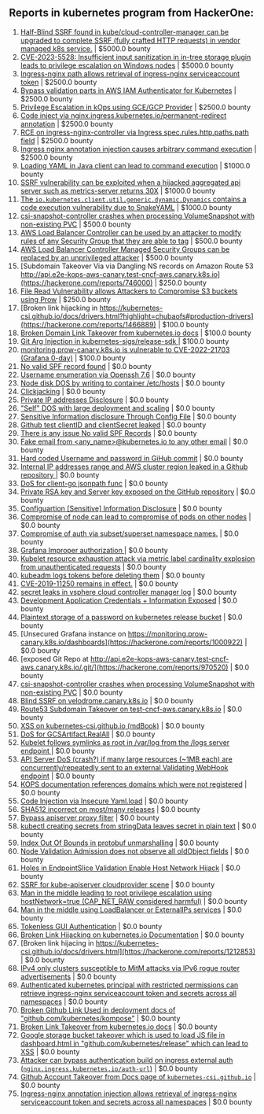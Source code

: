 ## Reports in kubernetes program from HackerOne:
1. [Half-Blind SSRF found in kube/cloud-controller-manager can be upgraded to complete SSRF (fully crafted HTTP requests) in vendor managed k8s service.](https://hackerone.com/reports/776017) | $5000.0 bounty
2. [CVE-2023-5528: Insufficient input sanitization in in-tree storage plugin leads to privilege escalation on Windows nodes](https://hackerone.com/reports/2231019) | $5000.0 bounty
3. [Ingress-nginx path allows retrieval of ingress-nginx serviceaccount token](https://hackerone.com/reports/1382919) | $2500.0 bounty
4. [Bypass validation parts in AWS IAM Authenticator for Kubernetes](https://hackerone.com/reports/1580493) | $2500.0 bounty
5. [Privilege Escalation in kOps using GCE/GCP Provider](https://hackerone.com/reports/1842829) | $2500.0 bounty
6. [Code inject via nginx.ingress.kubernetes.io/permanent-redirect annotation](https://hackerone.com/reports/2039464) | $2500.0 bounty
7. [RCE  on ingress-nginx-controller via Ingress spec.rules.http.paths.path field](https://hackerone.com/reports/1620702) | $2500.0 bounty
8. [Ingress nginx annotation injection causes arbitrary command execution](https://hackerone.com/reports/1728174) | $2500.0 bounty
9. [Loading YAML in Java client can lead to command execution](https://hackerone.com/reports/1167773) | $1000.0 bounty
10. [SSRF vulnerability can be exploited when a hijacked aggregated api server such as metrics-server returns 30X](https://hackerone.com/reports/1544133) | $1000.0 bounty
11. [The `io.kubernetes.client.util.generic.dynamic.Dynamics` contains a code execution vulnerability due to SnakeYAML](https://hackerone.com/reports/1807214) | $1000.0 bounty
12. [csi-snapshot-controller crashes when processing VolumeSnapshot with non-existing PVC](https://hackerone.com/reports/1032086) | $500.0 bounty
13. [AWS Load Balancer Controller can be used by an attacker to modify rules of any Security Group that they are able to tag](https://hackerone.com/reports/1238482) | $500.0 bounty
14. [AWS Load Balancer Controller Managed Security Groups can be replaced by an unprivileged attacker](https://hackerone.com/reports/1238017) | $500.0 bounty
15. [Subdomain Takeover Via via Dangling NS records on Amazon Route 53 http://api.e2e-kops-aws-canary.test-cncf-aws.canary.k8s.io](https://hackerone.com/reports/746000) | $250.0 bounty
16. [File Read Vulnerability allows Attackers to Compromise S3 buckets using Prow](https://hackerone.com/reports/1485500) | $250.0 bounty
17. [Broken link hijacking in https://kubernetes-csi.github.io/docs/drivers.html?highlight=chubaofs#production-drivers](https://hackerone.com/reports/1466889) | $100.0 bounty
18. [Broken Domain Link Takeover from kubernetes.io docs](https://hackerone.com/reports/1434179) | $100.0 bounty
19. [Git Arg Injection in  kubernetes-sigs/release-sdk ](https://hackerone.com/reports/1763704) | $100.0 bounty
20. [monitoring.prow-canary.k8s.io is vulnerable to CVE-2022-21703 (Grafana 0-day)](https://hackerone.com/reports/1466765) | $100.0 bounty
21. [No valid SPF record found](https://hackerone.com/reports/775531) | $0.0 bounty
22. [ Username enumeration via Openssh 7.6](https://hackerone.com/reports/776461) | $0.0 bounty
23. [Node disk DOS by writing to container /etc/hosts](https://hackerone.com/reports/867699) | $0.0 bounty
24. [Clickjacking](https://hackerone.com/reports/832593) | $0.0 bounty
25. [Private IP addresses Disclosure](https://hackerone.com/reports/908880) | $0.0 bounty
26. ["Self" DOS with large deployment and scaling](https://hackerone.com/reports/831654) | $0.0 bounty
27. [Sensitive Information disclosure Through Config File](https://hackerone.com/reports/775123) | $0.0 bounty
28. [Github test clientID and clientSecret leaked](https://hackerone.com/reports/796139) | $0.0 bounty
29. [There is any issue No valid SPF Records](https://hackerone.com/reports/864696) | $0.0 bounty
30. [Fake email from <any_name>@kubernetes.io to any other email](https://hackerone.com/reports/918243) | $0.0 bounty
31. [Hard coded Username and password in GiHub commit](https://hackerone.com/reports/877402) | $0.0 bounty
32. [Internal IP addresses range and AWS cluster region leaked in a Github repository ](https://hackerone.com/reports/877303) | $0.0 bounty
33. [DoS for client-go jsonpath func](https://hackerone.com/reports/882923) | $0.0 bounty
34. [Private RSA key and Server key exposed on the GitHub repository](https://hackerone.com/reports/876751) | $0.0 bounty
35. [Configuartion [Sensitive] Information Disclosure](https://hackerone.com/reports/774872) | $0.0 bounty
36. [Compromise of node can lead to compromise of pods on other nodes](https://hackerone.com/reports/863979) | $0.0 bounty
37. [Compromise of auth via subset/superset namespace names.](https://hackerone.com/reports/778803) | $0.0 bounty
38. [Grafana Improper authorization ](https://hackerone.com/reports/802011) | $0.0 bounty
39. [Kubelet resource exhaustion attack via metric label cardinality explosion from unauthenticated requests](https://hackerone.com/reports/774896) | $0.0 bounty
40. [kubeadm logs tokens before deleting them](https://hackerone.com/reports/972561) | $0.0 bounty
41. [CVE-2019-11250 remains in effect.](https://hackerone.com/reports/952771) | $0.0 bounty
42. [secret leaks in vsphere cloud controller manager log](https://hackerone.com/reports/966383) | $0.0 bounty
43. [Development Application Credentials + Information Exposed](https://hackerone.com/reports/1018413) | $0.0 bounty
44. [Plaintext storage of a password on kubernetes release bucket](https://hackerone.com/reports/872190) | $0.0 bounty
45. [Unsecured Grafana instance on https://monitoring.prow-canary.k8s.io/dashboards](https://hackerone.com/reports/1000922) | $0.0 bounty
46. [exposed Git Repo at http://api.e2e-kops-aws-canary.test-cncf-aws.canary.k8s.io/.git/](https://hackerone.com/reports/970520) | $0.0 bounty
47. [csi-snapshot-controller crashes when processing VolumeSnapshot with non-existing PVC](https://hackerone.com/reports/995699) | $0.0 bounty
48. [Blind SSRF on velodrome.canary.k8s.io](https://hackerone.com/reports/808169) | $0.0 bounty
49. [Route53 Subdomain Takeover on test-cncf-aws.canary.k8s.io](https://hackerone.com/reports/794382) | $0.0 bounty
50. [XSS on kubernetes-csi.github.io (mdBook)](https://hackerone.com/reports/1073514) | $0.0 bounty
51. [DoS for GCSArtifact.RealAll](https://hackerone.com/reports/833856) | $0.0 bounty
52. [Kubelet follows symlinks as root in /var/log from the /logs server endpoint ](https://hackerone.com/reports/1036886) | $0.0 bounty
53. [API Server DoS (crash?) if many large resources (~1MB each) are concurrently/repeatedly sent to an external Validating WebHook endpoint](https://hackerone.com/reports/1096907) | $0.0 bounty
54. [KOPS documentation references domains which were not registered](https://hackerone.com/reports/1092859) | $0.0 bounty
55. [Code Injection via Insecure Yaml.load](https://hackerone.com/reports/1051192) | $0.0 bounty
56. [SHA512 incorrect on most/many releases](https://hackerone.com/reports/1130416) | $0.0 bounty
57. [Bypass apiserver proxy filter](https://hackerone.com/reports/859962) | $0.0 bounty
58. [kubectl creating secrets from stringData leaves secret in plain text](https://hackerone.com/reports/1102064) | $0.0 bounty
59. [Index Out Of Bounds in protobuf unmarshalling](https://hackerone.com/reports/1073363) | $0.0 bounty
60. [Node Validation Admission does not observe all oldObject fields](https://hackerone.com/reports/1095612) | $0.0 bounty
61. [Holes in EndpointSlice Validation Enable Host Network Hijack](https://hackerone.com/reports/1145044) | $0.0 bounty
62. [SSRF for kube-apiserver cloudprovider scene](https://hackerone.com/reports/941178) | $0.0 bounty
63. [Man in the middle leading to root privilege escalation using hostNetwork=true (CAP_NET_RAW considered harmful)](https://hackerone.com/reports/899103) | $0.0 bounty
64. [Man in the middle using LoadBalancer or ExternalIPs services](https://hackerone.com/reports/764986) | $0.0 bounty
65. [Tokenless GUI Authentication](https://hackerone.com/reports/1350755) | $0.0 bounty
66. [Broken Link Hijacking on kubernetes.io Documentation](https://hackerone.com/reports/1331361) | $0.0 bounty
67. [Broken link hijacing in https://kubernetes-csi.github.io/docs/drivers.html](https://hackerone.com/reports/1212853) | $0.0 bounty
68. [IPv4 only clusters susceptible to MitM attacks via IPv6 rogue router advertisements](https://hackerone.com/reports/819717) | $0.0 bounty
69. [Authenticated kubernetes principal with restricted permissions can retrieve ingress-nginx serviceaccount token and secrets across all namespaces](https://hackerone.com/reports/1249583) | $0.0 bounty
70. [Broken Github Link Used in deployment docs of "github.com/kubernetes/kompose"](https://hackerone.com/reports/1398617) | $0.0 bounty
71. [Broken Link Takeover from kubernetes.io docs](https://hackerone.com/reports/1398572) | $0.0 bounty
72. [Google storage bucket takeover which is used to load JS file in dashboard.html in "github.com/kubernetes/release" which can lead to XSS](https://hackerone.com/reports/1398706) | $0.0 bounty
73. [Attacker can bypass authentication build on ingress external auth (`nginx.ingress.kubernetes.io/auth-url`)](https://hackerone.com/reports/1357948) | $0.0 bounty
74. [Github Account Takeover from Docs page of `kubernetes-csi.github.io`](https://hackerone.com/reports/1434967) | $0.0 bounty
75. [Ingress-nginx annotation injection allows retrieval of ingress-nginx serviceaccount token and secrets across all namespaces](https://hackerone.com/reports/1378175) | $0.0 bounty